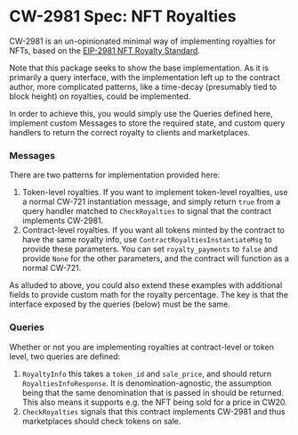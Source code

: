 # CW-2981 Spec: NFT Royalties

CW-2981 is an un-opinionated minimal way of implementing royalties for NFTs, based on the [EIP-2981 NFT Royalty Standard](https://eips.ethereum.org/EIPS/eip-2981).

Note that this package seeks to show the base implementation. As it is primarily a query interface, with the implementation left up to the contract author, more complicated patterns, like a time-decay (presumably tied to block height) on royalties, could be implemented.

In order to achieve this, you would simply use the Queries defined here, implement custom Messages to store the required state, and custom query handlers to return the correct royalty to clients and marketplaces.

### Messages

There are two patterns for implementation provided here:

1. Token-level royalties.
If you want to implement token-level royalties, use a normal CW-721 instantiation message, and simply return `true` from a query handler matched to `CheckRoyalties` to signal that the contract implements CW-2981.
2. Contract-level royalties.
If you want all tokens minted by the contract to have the same royalty info, use `ContractRoyaltiesInstantiateMsg` to provide these parameters. You can set `royalty_payments` to `false` and provide `None` for the other parameters, and the contract will function as a normal CW-721.

As alluded to above, you could also extend these examples with additional fields to provide custom math for the royalty percentage. The key is that the interface exposed by the queries (below) must be the same.

### Queries

Whether or not you are implementing royalties at contract-level or token level, two queries are defined:

1. `RoyaltyInfo` this takes a `token_id` and `sale_price`, and should return `RoyaltiesInfoResponse`. It is denomination-agnostic, the assumption being that the same denomination that is passed in should be returned. This also means it supports e.g. the NFT being sold for a price in CW20.
2. `CheckRoyalties` signals that this contract implements CW-2981 and thus marketplaces should check tokens on sale.



